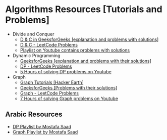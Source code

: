 # Algorithms Resources [Tutorials and Problems]

* Divide and Conquer
    * [D & C in GeeksforGeeks [explanation and problems with solutions]](https://www.geeksforgeeks.org/divide-and-conquer/)
    * [D & C - LeetCode Problems](https://leetcode.com/tag/divide-and-conquer/)
    * [Playlist on Youtube contains problems with solutions](https://www.youtube.com/playlist?list=PLSQH4GS-p9jeCHxgEwQJ3VSaS9DUrwIi2)
* Dynamic Programming
    * [GeeksforGeeks [explanation and problems with their solutions]](https://www.geeksforgeeks.org/dynamic-programming/)
    * [DP - LeetCode Problems](https://leetcode.com/tag/dynamic-programming/)
    * [5 Hours of solving DP problems on Youtube](https://youtu.be/oBt53YbR9Kk) 
* Graph 
    * [Graph Tutorials [Hacker Earth]](https://www.hackerearth.com/practice/algorithms/graphs/graph-representation/tutorial/)
    * [GeeksforGeeks [Problems with their solutions]](https://www.geeksforgeeks.org/graph-data-structure-and-algorithms/)
    * [Graph - LeetCode Problems](https://leetcode.com/tag/graph/)
    * [7 Hours of solving Graph problems on Youtube](https://www.youtube.com/watch?v=09_LlHjoEiY)

    
## Arabic Resources 
* [DP Playlist by Mostafa Saad](https://www.youtube.com/watch?v=gFdP6X4CyKU&list=PLPt2dINI2MIattDutu7IOAMlUuLeN8k2p)
* [Graph Playlist by Mostafa Saad](https://www.youtube.com/watch?v=jzfcfQVBtKA&list=PLPt2dINI2MIb4OXlJ_EEwIDV9WVUpRQ5K) 
